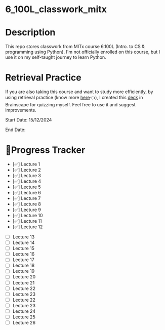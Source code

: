 # 6_100L_classwork_mitx
# Description
This repo stores classwork from MITx course 6.100L (Intro. to CS &amp; programming using Python).
I'm not officially enrolled on this course, but I use it on my self-taught journey to learn Python.

# Retrieval Practice
If you are also taking this course and want to study more efficiently, by using retrieval practice (know more [here](https://www.brainscape.com/academy/multiple-choice-active-passive-studying/)👈), I created this [deck](https://www.brainscape.com/p/362NO-LH-DF5CZ) in Brainscape for quizzing myself. Feel free to use it and suggest improvements.

Start Date: 15/12/2024

End Date:

# 🎯Progress Tracker
- [✅] Lecture 1
- [✅] Lecture 2
- [✅] Lecture 3
- [✅] Lecture 4
- [✅] Lecture 5
- [✅] Lecture 6
- [✅] Lecture 7
- [✅] Lecture 8
- [✅] Lecture 9
- [✅] Lecture 10
- [✅] Lecture 11
- [✅] Lecture 12
- [ ] Lecture 13
- [ ] Lecture 14
- [ ] Lecture 15
- [ ] Lecture 16
- [ ] Lecture 17
- [ ] Lecture 18
- [ ] Lecture 19
- [ ] Lecture 20
- [ ] Lecture 21
- [ ] Lecture 22
- [ ] Lecture 23
- [ ] Lecture 22
- [ ] Lecture 23
- [ ] Lecture 24
- [ ] Lecture 25
- [ ] Lecture 26
